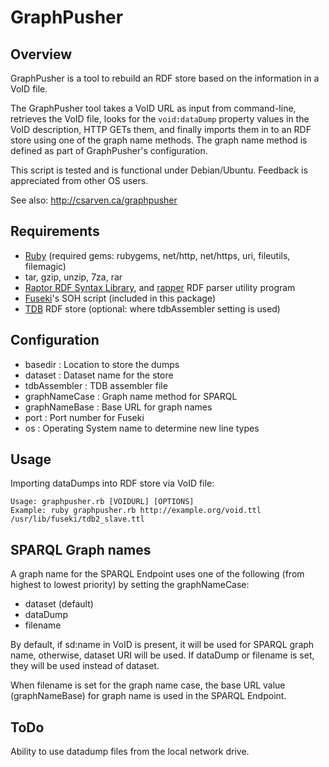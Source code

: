 # GraphPusher

## Overview

GraphPusher is a tool to rebuild an RDF store based on the information in a VoID file.

The GraphPusher tool takes a VoID URL as input from command-line, retrieves the VoID file, looks for the <code>void:dataDump</code> property values in the VoID description, HTTP GETs them, and finally imports them in to an RDF store using one of the graph name methods. The graph name method is defined as part of GraphPusher's configuration.

This script is tested and is functional under Debian/Ubuntu. Feedback is appreciated from other OS users.

See also: http://csarven.ca/graphpusher

## Requirements
* [Ruby](http://ruby-lang.org/) (required gems: rubygems, net/http, net/https, uri, fileutils, filemagic)
* tar, gzip, unzip, 7za, rar
* [Raptor RDF Syntax Library](http://librdf.org/raptor/), and [rapper](http://librdf.org/raptor/rapper.html) RDF parser utility program
* [Fuseki](http://openjena.org/wiki/Fuseki)'s SOH script (included in this package)
* [TDB](http://openjena.org/wiki/TDB) RDF store (optional: where tdbAssembler setting is used)

## Configuration
* basedir : Location to store the dumps
* dataset : Dataset name for the store
* tdbAssembler : TDB assembler file
* graphNameCase : Graph name method for SPARQL
* graphNameBase : Base URL for graph names
* port : Port number for Fuseki
* os : Operating System name to determine new line types


## Usage
Importing dataDumps into RDF store via VoID file:

    Usage: graphpusher.rb [VOIDURL] [OPTIONS]
    Example: ruby graphpusher.rb http://example.org/void.ttl /usr/lib/fuseki/tdb2_slave.ttl


## SPARQL Graph names
A graph name for the SPARQL Endpoint uses one of the following (from highest to lowest priority) by setting the graphNameCase:

* dataset (default)
* dataDump
* filename

By default, if sd:name in VoID is present, it will be used for SPARQL graph name, otherwise, dataset URI will be used. If dataDump or filename is set, they will be used instead of dataset.

When filename is set for the graph name case, the base URL value (graphNameBase) for graph name is used in the SPARQL Endpoint.


## ToDo
Ability to use datadump files from the local network drive.
